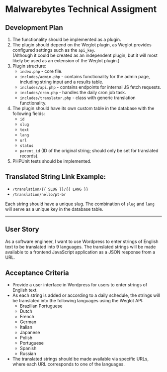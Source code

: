 # Malwarebytes Technical Assigment

## Development Plan
1. The functionality should be implemented as a plugin.
2. The plugin should depend on the Weglot plugin, as Weglot provides configured settings such as the `api_key`.  
   (Although it could be created as an independent plugin, but it will most likely be used as an extension of the Weglot plugin.)
3. Plugin structure:
    - `index.php` - core file.
    - `includes/admin.php` - contains functionality for the admin page, including string input and a results table.
    - `includes/api.php` - contains endpoints for internal JS fetch requests.
    - `includes/cron.php` - handles the daily cron job task.
    - `includes/translator.php` - class with generic translation functionality.
4. The plugin should have its own custom table in the database with the following fields:
    - `id`
    - `slug`
    - `text`
    - `lang`
    - `url`
    - `status`
    - `parent_id` (ID of the original string; should only be set for translated records).
5. PHPUnit tests should be implemented.

## Translated String Link Example:

- `/translation/{{ SLUG }}/{{ LANG }}`
- `/translation/hello/pt-br`

Each string should have a unique slug. The combination of `slug` and `lang` will serve as a unique key in the database table.


---


## User Story

As a software engineer, I want to use Wordpress to enter strings of English text to be translated into 9 languages. The translated strings will be made available to a frontend JavaScript application as a JSON response from a URL.

## Acceptance Criteria

- Provide a user interface in Wordpress for users to enter strings of English text.
- As each string is added or according to a daily schedule, the strings will be translated into the following languages using the Weglot API:
  - Brazilian Portuguese
  - Dutch
  - French
  - German
  - Italian
  - Japanese
  - Polish
  - Portuguese
  - Spanish
  - Russian
- The translated strings should be made available via specific URLs, where each URL corresponds to one of the languages.
